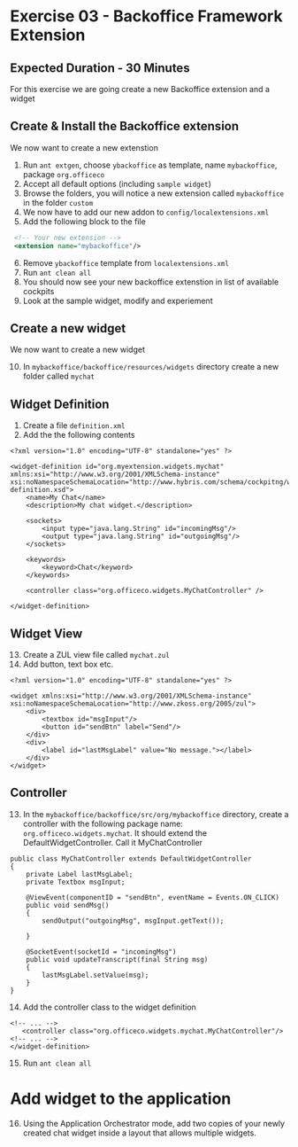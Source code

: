 # Exercise 03 - Backoffice Framework Extension 
## Expected Duration - 30 Minutes

For this exercise we are going create a new Backoffice extension and a widget


## Create & Install the Backoffice extension

We now want to create a new extenstion

1. Run `ant extgen`, choose `ybackoffice` as template, name `mybackoffice`, package `org.officeco`
2. Accept all default options (including `sample widget`)
3. Browse the folders, you will notice a new extension called `mybackoffice` in the folder `custom`
4. We now have to add our new addon to `config/localextensions.xml`
5. Add the following block to the file

```xml
 <!-- Your new extension -->
 <extension name="mybackoffice"/>  
```
6. Remove `ybackoffice` template from `localextensions.xml`
7. Run `ant clean all`
8. You should now see your new backoffice extenstion in list of available cockpits
9. Look at the sample widget, modify and experiement


## Create a new widget

We now want to create a new widget

10. In `mybackoffice/backoffice/resources/widgets` directory create a new folder called `mychat`
    
## Widget Definition
1.  Create a file `definition.xml`
2.  Add the the following contents

```
<?xml version="1.0" encoding="UTF-8" standalone="yes" ?>
 
<widget-definition id="org.myextension.widgets.mychat" xmlns:xsi="http://www.w3.org/2001/XMLSchema-instance" xsi:noNamespaceSchemaLocation="http://www.hybris.com/schema/cockpitng/widget-definition.xsd">
	<name>My Chat</name>
	<description>My chat widget.</description>

	<sockets>
		<input type="java.lang.String" id="incomingMsg"/>
		<output type="java.lang.String" id="outgoingMsg"/>
	</sockets>
	
	<keywords>
		<keyword>Chat</keyword>
	</keywords>

	<controller class="org.officeco.widgets.MyChatController" />
	
</widget-definition>

``` 

## Widget View 
13. Create a ZUL view file called `mychat.zul`
14. Add button, text box etc. 

```
<?xml version="1.0" encoding="UTF-8" standalone="yes" ?>

<widget xmlns:xsi="http://www.w3.org/2001/XMLSchema-instance" xsi:noNamespaceSchemaLocation="http://www.zkoss.org/2005/zul">
	<div>
		<textbox id="msgInput"/>
		<button id="sendBtn" label="Send"/>
	</div>
	<div>
		<label id="lastMsgLabel" value="No message."></label>
	</div>
</widget>
```

## Controller
13. In the `mybackoffice/backoffice/src/org/mybackoffice` directory, create a controller with the following package name: `org.officeco.widgets.mychat`. It should extend the DefaultWidgetController. Call it MyChatController


```
public class MyChatController extends DefaultWidgetController
{
	private Label lastMsgLabel;
	private Textbox msgInput;

	@ViewEvent(componentID = "sendBtn", eventName = Events.ON_CLICK)
	public void sendMsg()
	{
		sendOutput("outgoingMsg", msgInput.getText());

	}

	@SocketEvent(socketId = "incomingMsg")
	public void updateTranscript(final String msg)
	{
		lastMsgLabel.setValue(msg);
	}
}
```

14. Add the controller class to the widget definition

```
<!-- ... -->
   <controller class="org.officeco.widgets.mychat.MyChatController"/>
<!-- ... -->
</widget-definition>
```
15. Run `ant clean all`

# Add widget to the application
16. Using the Application Orchestrator mode, add two copies of your newly created chat widget inside a layout that allows multiple widgets.


